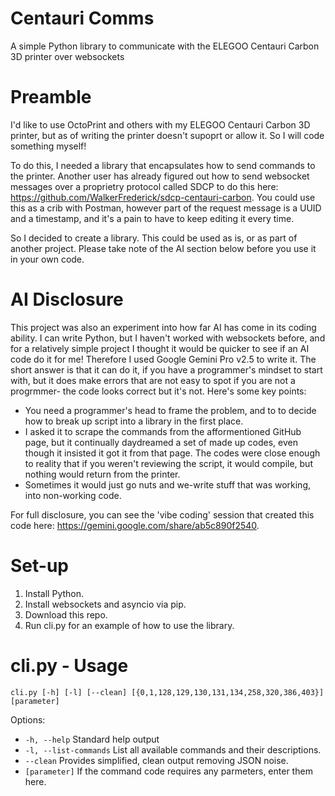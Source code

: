 # Centauri Comms
A simple Python library to communicate with the ELEGOO Centauri Carbon 3D printer over websockets

# Preamble
I'd like to use OctoPrint and others with my ELEGOO Centauri Carbon 3D printer, but as of writing the printer doesn't supoprt or allow it. So I will code something myself!

To do this, I needed a library that encapsulates how to send commands to the printer. Another user has already figured out how to send websocket messages over a proprietry protocol called SDCP to do this here:  https://github.com/WalkerFrederick/sdcp-centauri-carbon. You could use this as a crib with Postman, however part of the request message is a UUID and a timestamp, and it's a pain to have to keep editing it every time.

So I decided to create a library. This could be used as is, or as part of another project. Please take note of the AI section below before you use it in your own code.

# AI Disclosure
This project was also an experiment into how far AI has come in its coding ability. I can write Python, but I haven't worked with websockets before, and for a relatively simple project I thought it would be quicker to see if an AI code do it for me! Therefore I used Google Gemini Pro v2.5 to write it. The short answer is that it can do it, if you have a programmer's mindset to start with, but it does make errors that are not easy to spot if you are not a progrmmer- the code looks correct but it's not. Here's some key points:

- You need a programmer's head to frame the problem, and to to decide how to break up script into a library in the first place.
- I asked it to scrape the commands from the afformentioned GitHub page, but it continually daydreamed a set of made up codes, even though it insisted it got it from that page. The codes were close enough to reality that if you weren't reviewing the script, it would compile, but nothing would return from the printer.
- Sometimes it would just go nuts and we-write stuff that was working, into non-working code.

For full disclosure, you can see the 'vibe coding' session that created this code here: https://gemini.google.com/share/ab5c890f2540.

# Set-up
1. Install Python.
2. Install websockets and asyncio via pip.
3. Download this repo.
4. Run cli.py for an example of how to use the library.

# cli.py - Usage
`cli.py [-h] [-l] [--clean] [{0,1,128,129,130,131,134,258,320,386,403}] [parameter]`

Options:
- `-h, --help` Standard help output
- `-l, --list-commands` List all available commands and their descriptions.
- `--clean` Provides simplified, clean output removing JSON noise.
- `[parameter]` If the command code requires any parmeters, enter them here.
